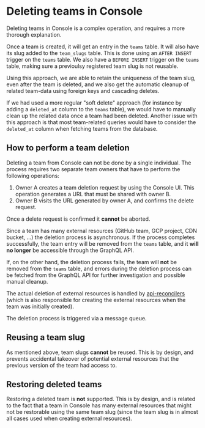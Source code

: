 # Deleting teams in Console

Deleting teams in Console is a complex operation, and requires a more thorough explanation.

Once a team is created, it will get an entry in the `teams` table. It will also have its slug added to the `team_slugs`
table. This is done using an `AFTER INSERT` trigger on the `teams` table. We also have a `BEFORE INSERT` trigger on the
`teams` table, making sure a previoulsy registered team slug is not reusable.

Using this approach, we are able to retain the uniqueness of the team slug, even after the team is deleted, and we also
get the automatic cleanup of related team-data using foreign keys and cascading deletes.

If we had used a more regular "soft delete" approach (for instance by adding a `deleted_at` column to the `teams`
table), we would have to manually clean up the related data once a team had been deleted. Another issue with this
approach is that most team-related queries would have to consider the `deleted_at` column when fetching teams from the
database.

## How to perform a team deletion

Deleting a team from Console can not be done by a single individual. The process requires two separate team owners that
have to perform the following operations:

1. Owner A creates a team deletion request by using the Console UI. This operation generates a URL that must be shared
   with owner B.
2. Owner B visits the URL generated by owner A, and confirms the delete request.

Once a delete request is confirmed it **cannot** be aborted.

Since a team has many external resources (GitHub team, GCP project, CDN bucket, ...) the deletion process is
asynchronous. If the process completes successfully, the team entry will be removed from the `teams` table, and it
**will no longer** be accessible through the GraphQL API.

If, on the other hand, the deletion process fails, the team will **not** be removed from the `teams` table, and errors
during the deletion process can be fetched from the GraphQL API for further investigation and possible manual cleanup.

The actual deletion of external resources is handled by [api-reconcilers](https://github.com/nais/api-reconcilers)
(which is also responsible for creating the external resources when the team was initially created).

The deletion process is triggered via a message queue.

## Reusing a team slug

As mentioned above, team slugs **cannot** be reused. This is by design, and prevents accidental takeover of potential
external resources that the previous version of the team had access to.

## Restoring deleted teams

Restoring a deleted team is **not** supported. This is by design, and is related to the fact that a team
in Console has many external resources that might not be restorable using the same team slug (since the team slug is in
almost all cases used when creating external resources).
